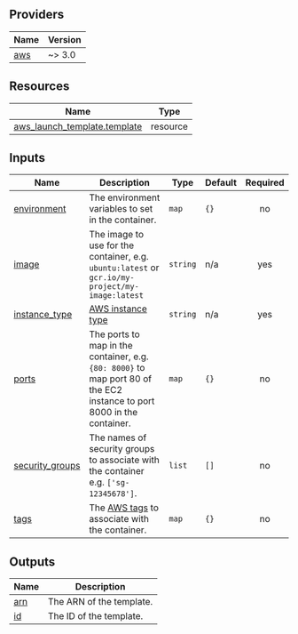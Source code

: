 

## Providers

| Name | Version |
|------|---------|
| <a name="provider_aws"></a> [aws](#provider\_aws) | ~> 3.0 |

## Resources

| Name | Type |
|------|------|
| [aws_launch_template.template](https://registry.terraform.io/providers/hashicorp/aws/latest/docs/resources/launch_template) | resource |

## Inputs

| Name | Description | Type | Default | Required |
|------|-------------|------|---------|:--------:|
| <a name="input_environment"></a> [environment](#input\_environment) | The environment variables to set in the container. | `map` | `{}` | no |
| <a name="input_image"></a> [image](#input\_image) | The image to use for the container, e.g. `ubuntu:latest` or `gcr.io/my-project/my-image:latest` | `string` | n/a | yes |
| <a name="input_instance_type"></a> [instance\_type](#input\_instance\_type) | [AWS instance type](https://registry.terraform.io/providers/hashicorp/aws/latest/docs/resources/instance#instance_type) | `string` | n/a | yes |
| <a name="input_ports"></a> [ports](#input\_ports) | The ports to map in the container, e.g. `{80: 8000}` to map port 80 of the EC2 instance to port 8000 in the container. | `map` | `{}` | no |
| <a name="input_security_groups"></a> [security\_groups](#input\_security\_groups) | The names of security groups to associate with the container e.g. `['sg-12345678']`. | `list` | `[]` | no |
| <a name="input_tags"></a> [tags](#input\_tags) | The [AWS tags](https://registry.terraform.io/providers/hashicorp/aws/latest/docs/resources/instance#tags) to associate with the container. | `map` | `{}` | no |

## Outputs

| Name | Description |
|------|-------------|
| <a name="output_arn"></a> [arn](#output\_arn) | The ARN of the template. |
| <a name="output_id"></a> [id](#output\_id) | The ID of the template. |
